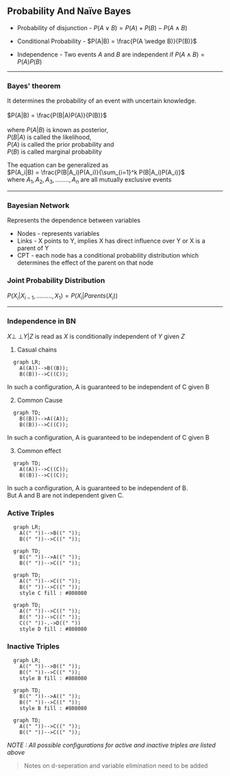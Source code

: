 ## Probability And Naïve Bayes

- Probability of disjunction - $P(A \vee B) = P(A) + P(B) - P(A \wedge B)$

- Conditional Probability - $P(A|B) = \frac{P(A \wedge B)}{P(B)}$

- Independence - Two events $A$ and $B$ are independent if $P(A \wedge B) = P(A)P(B)$

---

### Bayes' theorem 
It determines the probability of an event with uncertain knowledge.  
<br>
$P(A|B) = \frac{P(B|A)P(A)}{P(B)}$  
<br>
where $P(A|B)$ is known as posterior,  
$P(B|A)$ is called the likelihood,  
$P(A)$ is called the prior probability and  
$P(B)$ is called marginal probability 

The equation can be generalized as  
$P(A_i|B) = \frac{P(B|A_i)P(A_i)}{\sum_{i=1}^k P(B|A_i)P(A_i)}$  
where $A_1, A_2, A_3,........, A_n$ are all mutually exclusive events

---


### Bayesian Network

Represents the dependence between variables

- Nodes - represents variables
- Links - X points to Y, implies X has direct influence over Y or X is a parent of Y
- CPT - each node has a conditional probability distribution which determines the effect of the parent on that node

### Joint Probability Distribution

$P(X_i|X_{i-1},........., X_1) = P(X_i |Parents(X_i ))$

---

### Independence in BN

$X {\perp \!\!\! \perp} Y | Z$ is read as $X$ is conditionally independent of $Y$ given $Z$

1. Casual chains

```mermaid
  graph LR;
    A((A))-->B((B));
    B((B))-->C((C));
```
In such a configuration, A is guaranteed to be independent of C given B

2. Common Cause

```mermaid
  graph TD;
    B((B))-->A((A));
    B((B))-->C((C));
```

In such a configuration, A is guaranteed to be independent of C given B

3. Common effect

```mermaid
  graph TD;
    A((A))-->C((C));
    B((B))-->C((C));
```

In such a configuration, A is guaranteed to be independent of B.  
But A and B are not independent given C.

### Active Triples

```mermaid
  graph LR;
    A((" "))-->B((" "));
    B((" "))-->C((" "));
``` 
```mermaid
  graph TD;
    B((" "))-->A((" "));
    B((" "))-->C((" "));
```
```mermaid
  graph TD;
    A((" "))-->C((" "));
    B((" "))-->C((" "));
    style C fill : #808080
```
```mermaid
  graph TD;
    A((" "))-->C((" "));
    B((" "))-->C((" "));
    C((" "))-.->D((" "))
    style D fill : #808080
```

### Inactive Triples

```mermaid
  graph LR;
    A((" "))-->B((" "));
    B((" "))-->C((" "));
    style B fill : #808080
``` 

```mermaid
  graph TD;
    B((" "))-->A((" "));
    B((" "))-->C((" "));
    style B fill : #808080
```

```mermaid
  graph TD;
    A((" "))-->C((" "));
    B((" "))-->C((" "));
```

_NOTE : All possible configurations for active and inactive triples are listed above_

> Notes on d-seperation and variable elimination need to be added